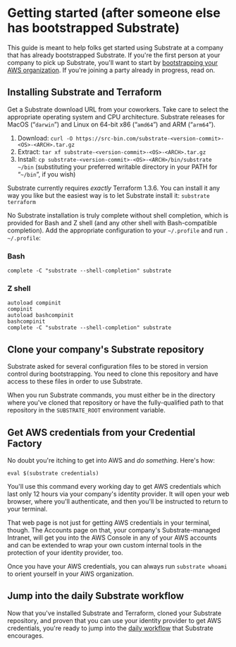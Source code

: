 # Getting started (after someone else has bootstrapped Substrate)

This guide is meant to help folks get started using Substrate at a company that has already bootstrapped Substrate. If you're the first person at your company to pick up Substrate, you'll want to start by [bootstrapping your AWS organization](../bootstrapping/overview.md). If you're joining a party already in progress, read on.

## Installing Substrate and Terraform

Get a Substrate download URL from your coworkers. Take care to select the appropriate operating system and CPU architecture. Substrate releases for MacOS (“`darwin`”) and Linux on 64-bit x86 (“`amd64`”) and ARM (“`arm64`”).

1. Download: `curl -O https://src-bin.com/substrate-<version-commit>-<OS>-<ARCH>.tar.gz`
2. Extract: `tar xf substrate-<version-commit>-<OS>-<ARCH>.tar.gz`
3. Install: `cp substrate-<version-commit>-<OS>-<ARCH>/bin/substrate ~/bin` (substituting your preferred writable directory in your PATH for “`~/bin`”, if you wish)

Substrate currently requires _exactly_ Terraform 1.3.6. You can install it any way you like but the easiest way is to let Substrate install it: `substrate terraform`

No Substrate installation is truly complete without shell completion, which is provided for Bash and Z shell (and any other shell with Bash-compatible completion). Add the appropriate configuration to your `~/.profile` and run `. ~/.profile`:

### Bash

```shell
complete -C "substrate --shell-completion" substrate
```

### Z shell

```shell
autoload compinit
compinit
autoload bashcompinit
bashcompinit
complete -C "substrate --shell-completion" substrate
```

## Clone your company's Substrate repository

Substrate asked for several configuration files to be stored in version control during bootstrapping. You need to clone this repository and have access to these files in order to use Substrate.

When you run Substrate commands, you must either be in the directory where you've cloned that repository or have the fully-qualified path to that repository in the `SUBSTRATE_ROOT` environment variable.

## Get AWS credentials from your Credential Factory

No doubt you're itching to get into AWS and _do something_. Here's how:

```shell-session
eval $(substrate credentials)
```

You'll use this command every working day to get AWS credentials which last only 12 hours via your company's identity provider. It will open your web browser, where you'll authenticate, and then you'll be instructed to return to your terminal.

That web page is not just for getting AWS credentials in your terminal, though. The Accounts page on that, your company's Substrate-managed Intranet, will get you into the AWS Console in any of your AWS accounts and can be extended to wrap your own custom internal tools in the protection of your identity provider, too.

Once you have your AWS credentials, you can always run `substrate whoami` to orient yourself in your AWS organization.

## Jump into the daily Substrate workflow

Now that you've installed Substrate and Terraform, cloned your Substrate repository, and proven that you can use your identity provider to get AWS credentials, you're ready to jump into the [daily workflow](daily-workflow.md) that Substrate encourages.
